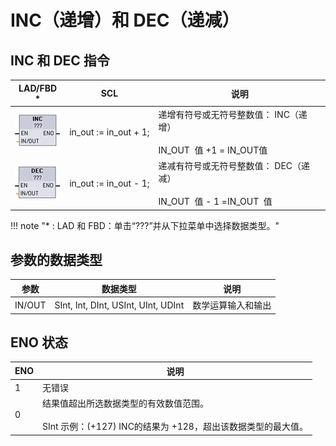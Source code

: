 # INC（递增）和 DEC（递减）

## INC 和 DEC 指令

| ​LAD/FBD \*| ​SCL | ​说明 |
| --- | --- | --- |
| ![alt text](image-6.png) | in\_out := in\_out + 1; | ​递增有符号或无符号整数值： INC（递增）<br><br>​IN_OUT ​ 值 +1 = ​IN_OUT ​ 值 |
| ![](image-7.png) | in\_out := in\_out - 1; | ​递减有符号或无符号整数值： DEC（递减）<br><br>​IN_OUT ​ 值 \- 1 = ​IN_OUT ​ 值 |

!!! note "\* : LAD 和 FBD：单击“???”并从下拉菜单中选择数据类型。"

## 参数的数据类型

| ​参数 | ​数据类型 | ​说明|
| --- | --- | ---|
| ​IN/OUT | ​SInt, Int, DInt, USInt, UInt, UDInt | ​数学运算输入和输出 |

## ENO 状态

| ​ENO |说明 |
|---| ----|
| ​1  | ​无错误 |
| ​0  | ​结果值超出所选数据类型的有效数值范围。<br><br>​SInt​ 示例：(+127) ​INC​ 的结果为 +128，超出该数据类型的最大值。 |